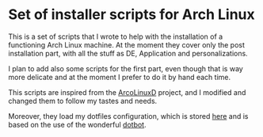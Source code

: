 # Set of installer scripts for Arch Linux
This is a set of scripts that I wrote to help with the installation of a functioning Arch Linux machine. At the moment they cover only the post installation part, with all the stuff as DE, Application and personalizations.

I plan to add also some scripts for the first part, even though that is way more delicate and at the moment I prefer to do it by hand each time.

This scripts are inspired from the [ArcoLinuxD](https://arcolinuxd.com/) project, and I modified and changed them to follow my tastes and needs.

Moreover, they load my dotfiles configuration, which is stored [here](https://github.com/jschiavon/dotfiles) and is based on the use of the wonderful [dotbot](https://github.com/anishathalye/dotbot).
